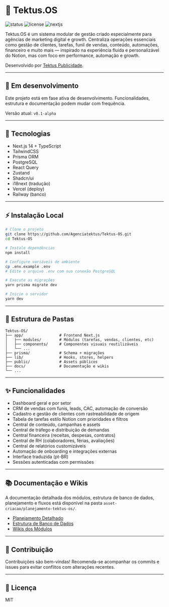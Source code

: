 # 🧠 Tektus.OS

![status](https://img.shields.io/badge/status-em%20desenvolvimento-yellow) ![license](https://img.shields.io/badge/license-MIT-green) ![nextjs](https://img.shields.io/badge/made%20with-Next.js-blue)

Tektus.OS é um sistema modular de gestão criado especialmente para agências de marketing digital e growth. Centraliza operações essenciais como gestão de clientes, tarefas, funil de vendas, conteúdo, automações, financeiro e muito mais — inspirado na experiência fluida e personalizável do Notion, mas com foco em performance, automação e growth.

Desenvolvido por [Tektus Publicidade](https://tektus.com.br).

---

## 🚧 Em desenvolvimento
Este projeto está em fase ativa de desenvolvimento. Funcionalidades, estrutura e documentação podem mudar com frequência.

Versão atual: `v0.1-alpha`

---

## 🚀 Tecnologias
- Next.js 14 + TypeScript
- TailwindCSS
- Prisma ORM
- PostgreSQL
- React Query
- Zustand
- Shadcn/ui
- i18next (tradução)
- Vercel (deploy)
- Railway (banco)

---

## ⚡ Instalação Local
```bash
# Clone o projeto
git clone https://github.com/Agenciatektus/Tektus-OS.git
cd Tektus-OS

# Instale dependências
npm install

# Configure variáveis de ambiente
cp .env.example .env
# Edite o arquivo .env com sua conexão PostgreSQL

# Execute as migrações
yarn prisma migrate dev

# Inicie o servidor
yarn dev
```

---

## 📁 Estrutura de Pastas
```
Tektus-OS/
├── app/                # Frontend Next.js
│   ├── modules/        # Módulos (tarefas, vendas, clientes, etc)
│   ├── components/     # Componentes visuais reutilizáveis
│   └── ...
├── prisma/             # Schema + migrações
├── lib/                # Hooks, stores, helpers
├── public/             # Assets públicos
├── docs/               # Documentação e wikis
└── ...
```

---

## ✨ Funcionalidades
- Dashboard geral e por setor
- CRM de vendas com funis, leads, CAC, automação de conversão
- Cadastro e gestão de clientes com rastreabilidade de origem
- Tabela de tarefas estilo Notion com prioridades e filtros
- Central de conteúdo, campanhas e assets
- Central de tráfego e distribuição de demandas
- Central financeira (receitas, despesas, contratos)
- Central de RH (colaboradores, férias, avaliações)
- Central de relatórios customizáveis
- Automação de onboarding e integrações externas
- Interface traduzida (pt-BR)
- Sessões autenticadas com permissões

---

## 📚 Documentação e Wikis
A documentação detalhada dos módulos, estrutura de banco de dados, planejamento e fluxos está disponível na pasta `asset-criacao/planejamento-tektus-os/`.

- [Planejamento Detalhado](asset-criacao/planejamento-tektus-os/planejamento-detalhado.md)
- [Estrutura de Banco de Dados](asset-criacao/planejamento-tektus-os/estrutura-database.md)
- [Wikis dos Módulos](asset-criacao/planejamento-tektus-os/)

---

## 🤝 Contribuição
Contribuições são bem-vindas! Recomenda-se acompanhar os commits e issues para evitar conflitos com alterações recentes.

---

## 📝 Licença
MIT
